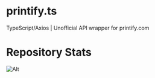 # printify.ts
TypeScript/Axios | Unofficial API wrapper for printify.com

# Repository Stats
![Alt](https://repobeats.axiom.co/api/embed/be545157cf383fb614c9fe35fdafdc2fd8febe1c.svg "Repobeats analytics image")